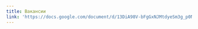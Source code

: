 ```yaml
---
title: Вакансии
link: 'https://docs.google.com/document/d/13DiA98V-bFgGxNJMtdyeSm3g_p0NLGaHDNfmdj6bxEY/edit'
---
```

